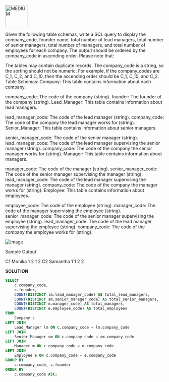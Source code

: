 <img src="https://img.shields.io/badge/MEDIUM-orange" alt="MEDIUM" width="70"> 
  
Given the following table schemas, write a SQL query to display the company_code, founder name, total number of lead managers, total number of senior managers, total number of managers, and total number of employees for each company. The output should be ordered by the company_code in ascending order. Please note that:

The tables may contain duplicate records.
The company_code is a string, so the sorting should not be numeric. For example, if the company_codes are C_1, C_2, and C_10, then the ascending order should be C_1, C_10, and C_2.
Table Schemas:
Company: This table contains information about each company.
 
company_code: The code of the company (string).
founder: The founder of the company (string).
Lead_Manager: This table contains information about lead managers.

lead_manager_code: The code of the lead manager (string).
company_code: The code of the company the lead manager works for (string).
Senior_Manager: This table contains information about senior managers.
 
senior_manager_code: The code of the senior manager (string).
lead_manager_code: The code of the lead manager supervising the senior manager (string).
company_code: The code of the company the senior manager works for (string).
Manager: This table contains information about managers.

manager_code: The code of the manager (string).
senior_manager_code: The code of the senior manager supervising the manager (string).
lead_manager_code: The code of the lead manager supervising the manager (string).
company_code: The code of the company the manager works for (string).
Employee: This table contains information about employees.

employee_code: The code of the employee (string).
manager_code: The code of the manager supervising the employee (string).
senior_manager_code: The code of the senior manager supervising the employee (string).
lead_manager_code: The code of the lead manager supervising the employee (string).
company_code: The code of the company the employee works for (string).

![image](https://github.com/user-attachments/assets/fabd942d-3e80-4b9b-add1-1dde4f53e704)

Sample Output

C1 Monika 1 2 1 2
C2 Samantha 1 1 2 2

**SOLUTION**
```sql
SELECT 
    c.company_code, 
    c.founder,  
    COUNT(DISTINCT lm.lead_manager_code) AS total_lead_managers,
    COUNT(DISTINCT sm.senior_manager_code) AS total_senior_managers,
    COUNT(DISTINCT m.manager_code) AS total_managers,
    COUNT(DISTINCT e.employee_code) AS total_employees 
FROM 
    Company c
LEFT JOIN   
    Lead_Manager lm ON c.company_code = lm.company_code
LEFT JOIN 
    Senior_Manager sm ON c.company_code = sm.company_code
LEFT JOIN 
    Manager m ON c.company_code = m.company_code
LEFT JOIN 
    Employee e ON c.company_code = e.company_code
GROUP BY 
    c.company_code, c.founder
ORDER BY 
    c.company_code ASC;
```
